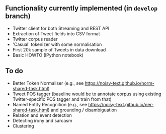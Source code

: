 ## Functionality currently implemented (in `develop` branch)

* Twitter client for both Streaming and REST API
* Extraction of Tweet fields into CSV format
* Twitter corpus reader 
* 'Casual' tokenizer with some normalisation
* First 20k sample of Tweets in data download
* Basic HOWTO (IPython notebook)

## To do

* Better Token Normaliser (e.g., see https://noisy-text.github.io/norm-shared-task.html)
* Tweet POS tagger (baseline would be to annotate corpus using existing Twitter-specific POS tagger and train from that)
* Named Entity Recognition (e.g., see https://noisy-text.github.io/ner-shared-task.html) and grounding / disambiguation
* Relation and event detection
* Detecting irony and sarcasm
* Clustering